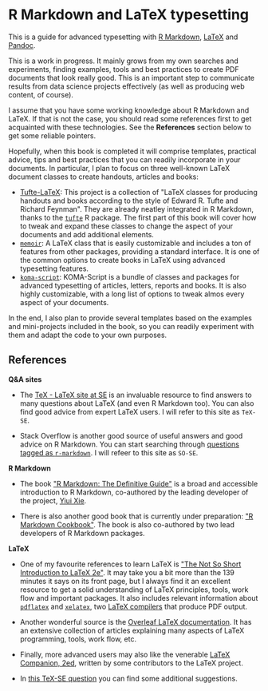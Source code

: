 # R Markdown and LaTeX typesetting
This is a guide for advanced typesetting with [R Markdown](https://github.com/rstudio/rmarkdown),
[LaTeX](https://www.latex-project.org/) and [Pandoc](https://pandoc.org/).

This is a work in progress. It mainly grows from my own searches and experiments,
finding examples, tools and best practices to create PDF documents that look really
good. This is an important step to communicate results from data science projects
effectively (as well as producing web content, of course).

I assume that you have some working knowledge about R Markdown and LaTeX. If that is
not the case, you should read some references first to get acquainted with these
technologies. See the **References** section below to get some reliable
pointers.

Hopefully, when this book is completed it will comprise templates, practical
advice, tips and best practices that you can readily incorporate in your documents.
In particular, I plan to focus on three well-known LaTeX document classes to
create handouts, articles and books:

* [Tufte-LaTeX](https://github.com/Tufte-LaTeX/tufte-latex): This project is
a collection of "LaTeX classes for producing handouts and books according to 
the style of Edward R. Tufte and Richard Feynman". They are already neatley
integrated in R Markdown, thanks to the [`tufte`](https://github.com/rstudio/tufte) R package.
The first part of this book will cover how to tweak and expand these classes
to change the aspect of your documents and add additional elements.
* [`memoir`](https://www.ctan.org/pkg/memoir): A LaTeX class that is easily
customizable and includes a ton of features from other packages, providing
a standard interface. It is one of the common options to create books
in LaTeX using advanced typesetting features.
* [`koma-script`](https://www.ctan.org/pkg/koma-script): KOMA-Script
is a bundle of classes and packages for advanced typesetting of articles, letters,
reports and books. It is also highly customizable, with a long list of
options to tweak almos every aspect of your documents.

In the end, I also plan to provide several templates based on the examples and
mini-projects included in the book, so you can readily experiment with them and
adapt the code to your own purposes.

## References

**Q&A sites**

* The [TeX - LaTeX site at SE](https://tex.stackexchange.com) is an invaluable resource
to find answers to many questions about LaTeX (and even R Markdown too).
You can also find good advice from expert LaTeX users. I will refer to this
site as `TeX-SE`.

* Stack Overflow is another good source of useful answers and good advice on R Markdown.
You can start searching through [questions tagged as `r-markdown`](https://stackoverflow.com/questions/tagged/r-markdown).
I will refeer to this site as `SO-SE`.

**R Markdown**

* The book ["R Markdown: The Definitive Guide"](https://bookdown.org/yihui/rmarkdown/) is a broad and accessible introduction
to R Markdown, co-authored by the leading developer of the project, 
[Yiui Xie](https://yihui.org/en/about/).

* There is also another good book that is currently under preparation:
["R Markdown Cookbook"](https://bookdown.org/yihui/rmarkdown-cookbook/). The book
is also co-authored by two lead developers of R Markdown packages.

**LaTeX**

* One of my favourite references to learn LaTeX is ["The Not So Short Introduction
to LaTeX 2e"](https://tobi.oetiker.ch/lshort/lshort.pdf). It may take
you a bit more than the 139 minutes it says on its front page, but I always find
it an excellent resource to get a solid understanding of LaTeX principles, tools,
work flow and important packages. It also includes relevant information about
[`pdflatex`](https://www.overleaf.com/learn/latex/Articles%2FThe_TeX_family_tree:_LaTeX,_pdfTeX,_XeTeX,_LuaTeX_and_ConTeXt#pdfTeX)
and [`xelatex`](https://www.overleaf.com/learn/latex/XeLaTeX), two 
[LaTeX compilers](https://www.overleaf.com/learn/latex/Choosing%20a%20LaTeX%20Compiler) 
that produce PDF output.

* Another wonderful source is the [Overleaf LaTeX documentation](https://www.overleaf.com/learn/latex/Main_Page).
It has an extensive collection of articles explaining many aspects of LaTeX programming,
tools, work flow, etc. 

* Finally, more advanced users may also like the venerable [LaTeX Companion, 2ed](https://www.informit.com/store/latex-companion-9780201362992), written by some contributors to the LaTeX project.

* In [this TeX-SE question](https://tex.stackexchange.com/questions/262901/about-the-latex-companion-second-edition)
you can find some additional suggestions.
